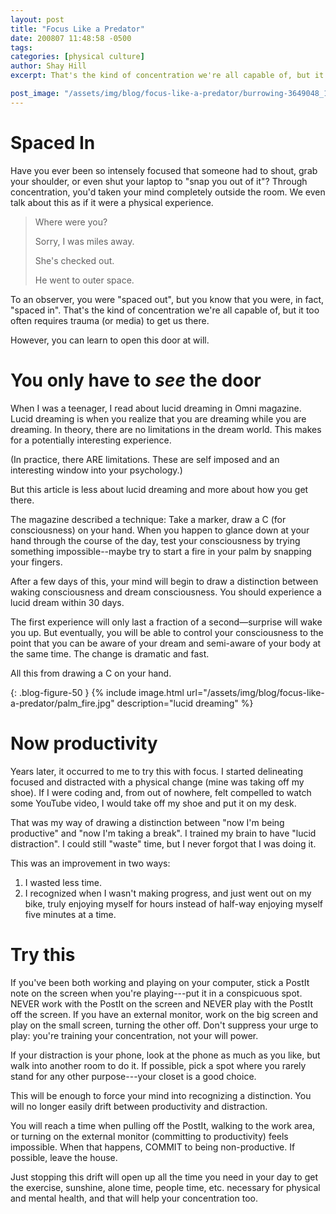 ```yaml
---
layout: post
title: "Focus Like a Predator"
date: 200807 11:48:58 -0500
tags: 
categories: [physical culture]
author: Shay Hill
excerpt: That's the kind of concentration we're all capable of, but it too often requires trauma (or media) to get us there. 

post_image: "/assets/img/blog/focus-like-a-predator/burrowing-3649048_1920.jpg"
---
```


# Spaced In

Have you ever been so intensely focused that someone had to shout, grab your shoulder, or even shut your laptop to "snap you out of it"? Through concentration, you'd taken your mind completely outside the room. We even talk about this as if it were a physical experience.

<blockquote class="wp-block-quote">
    <p markdown="span">Where were you?</p>
    <p markdown="span">Sorry, I was miles away.</p>
    <p markdown="span">She's checked out.</p>
    <p markdown="span">He went to outer space.</p>
</blockquote>

To an observer, you were "spaced out", but you know that you were, in fact, "spaced in". That's the kind of concentration we're all capable of, but it too often requires trauma (or media) to get us there.

However, you can learn to open this door at will.

# You only have to *see* the door

When I was a teenager, I read about lucid dreaming in Omni magazine. Lucid dreaming is when you realize that you are dreaming while you are dreaming. In theory, there are no limitations in the dream world. This makes for a potentially interesting experience.

(In practice, there ARE limitations. These are self imposed and an interesting window into your psychology.)

But this article is less about lucid dreaming and more about how you get there.

The magazine described a technique: Take a marker, draw a C (for consciousness) on your hand. When you happen to glance down at your hand through the course of the day, test your consciousness by trying something impossible--maybe try to start a fire in your palm by snapping your fingers.

After a few days of this, your mind will begin to draw a distinction between waking consciousness and dream consciousness. You should experience a lucid dream within 30 days.

The first experience will only last a fraction of a second&mdash;surprise will wake you up. But eventually, you will be able to control your consciousness to the point that you can be aware of your dream and semi-aware of your body at the same time. The change is dramatic and fast.

All this from drawing a C on your hand.

{: .blog-figure-50 }
{% include image.html url="/assets/img/blog/focus-like-a-predator/palm_fire.jpg" description="lucid dreaming" %}

# Now productivity

Years later, it occurred to me to try this with focus. I started delineating focused and distracted with a physical change (mine was taking off my shoe). If I were coding and, from out of nowhere, felt compelled to watch some YouTube video, I would take off my shoe and put it on my desk.

That was my way of drawing a distinction between "now I'm being productive" and "now I'm taking a break". I trained my brain to have "lucid distraction". I could still "waste" time, but I never forgot that I was doing it.

This was an improvement in two ways:

1. I wasted less time.
2. I recognized when I wasn't making progress, and just went out on my bike, truly enjoying myself for hours instead of half-way enjoying myself five minutes at a time.

# Try this

If you've been both working and playing on your computer, stick a PostIt note on the screen when you're playing---put it in a conspicuous spot. NEVER work with the PostIt on the screen and NEVER play with the PostIt off the screen. If you have an external monitor, work on the big screen and play on the small screen, turning the other off. Don't suppress your urge to play: you're training your concentration, not your will power.

If your distraction is your phone, look at the phone as much as you like, but walk into another room to do it. If possible, pick a spot where you rarely stand for any other purpose---your closet is a good choice.

This will be enough to force your mind into recognizing a distinction. You will no longer easily drift between productivity and distraction.

You will reach a time when pulling off the PostIt, walking to the work area, or turning on the external monitor (committing to productivity) feels impossible. When that happens, COMMIT to being non-productive. If possible, leave the house.

Just stopping this drift will open up all the time you need in your day to get the exercise, sunshine, alone time, people time, etc. necessary for physical and mental health, and that will help your concentration too.
